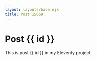 ```yaml
---
layout: layouts/base.njk
title: Post 15669
---
```


# Post {{ id }}

This is post {{ id }} in my Eleventy project.
